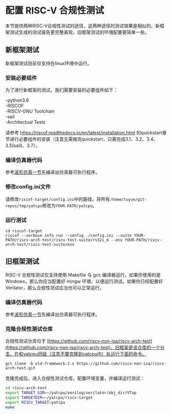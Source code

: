 # 配置 RISC-V 合规性测试

本节提供两种RISC-V合规性测试的途径，这两种途径的测试效果是相似的。新框架测试生成的测试报告更完整美观，旧框架测试的环境配置更简单一些。

## 新框架测试
新框架测试目前仅支持在linux环境中运行。

### 安装必要组件

为了进行新框架的测试，我们需要安装的必要组件如下：

-python3.6   
-RISCOF   
-RISCV-GNU Toolchain   
-sail   
-Architectual Tests

请参考 https://riscof.readthedocs.io/en/latest/installation.html 的quickstart章节进行必要组件的安装（注意无需做完quickstart，只需完成3.1、3.2、3.4、3.5(sail)、3.7）。

### 编译仿真器代码

参考[波形仿真一节](simulation.md#%E4%BD%BF%E7%94%A8-verilator-%E4%BB%BF%E7%9C%9F%E7%94%9F%E6%88%90%E6%B3%A2%E5%BD%A2%E6%96%87%E4%BB%B6)先编译出仿真器可执行程序。

### 修改config.ini文件

请修改``riscof-target/config.ini``中的路径。将所有``/home/tuyue/git-repos/tmp/yatcpu``修改为``YOUR-PATH/yatcpu``。
  
### 运行测试
```
cd riscof-target
riscof --verbose info run --config ./config.ini --suite YOUR-PATH/riscv-arch-test/riscv-test-suite/rv32i_m --env YOUR-PATH/riscv-arch-test/riscv-test-suite/env
```

## 旧框架测试
RISC-V 合规性测试仅支持使用 Makefile 与 gcc 编译器运行，如果你使用的是 Windows，那么你应当配置好 mingw 环境，以便运行测试。如果你已经配置好 Verilator，那么合规性测试应当也可以正常运行。

### 编译仿真器代码

参考[波形仿真一节](simulation.md#%E4%BD%BF%E7%94%A8-verilator-%E4%BB%BF%E7%9C%9F%E7%94%9F%E6%88%90%E6%B3%A2%E5%BD%A2%E6%96%87%E4%BB%B6)先编译出仿真器可执行程序。

### 克隆合规性测试仓库

合规性测试仓库位于 [https://github.com/riscv-non-isa/riscv-arch-test](https://github.com/riscv-non-isa/riscv-arch-test)，旧框架是该仓库的一个分支。在和yatcpu同级（注意不要克隆到yatcpu内）处运行下面的命令。

```
git clone -b old-framework-2.x https://github.com/riscv-non-isa/riscv-arch-test.git
```

克隆完成后，进入合规性测试仓库，配置环境变量，并编译运行测试：

```bash
cd riscv-arch-test
export TARGET_SIM=~/yatcpu/verilog/verilator/obj_dir/VTop
export TARGETDIR=~/yatcpu/riscv-target
export RISCV_TARGET=yatcpu
make
```
